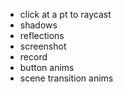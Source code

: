 - click at a pt to raycast
- shadows
- reflections
- screenshot
- record
- button anims
- scene transition anims